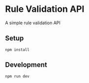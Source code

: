 # Rule Validation API
A simple rule validation API
## Setup

```
npm install
```

## Development

```
npm run dev
```
